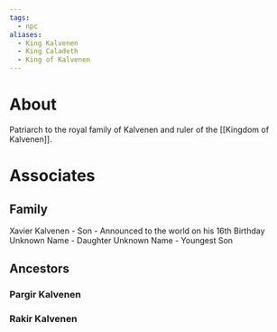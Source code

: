 ```yaml
---
tags:
  - npc
aliases:
  - King Kalvenen
  - King Caladeth
  - King of Kalvenen
---
```

# About
Patriarch to the royal family of Kalvenen and ruler of the [[Kingdom of Kalvenen]]. 
# Associates
## Family
Xavier Kalvenen - Son - Announced to the world on his 16th Birthday
Unknown Name - Daughter
Unknown Name - Youngest Son
## Ancestors
### Pargir Kalvenen
### Rakir Kalvenen

